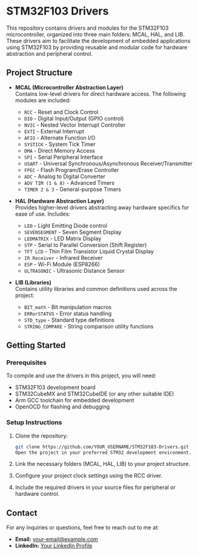 # STM32F103 Drivers

This repository contains drivers and modules for the STM32F103 microcontroller, organized into three main folders: MCAL, HAL, and LIB. These drivers aim to facilitate the development of embedded applications using STM32F103 by providing reusable and modular code for hardware abstraction and peripheral control.

## Project Structure

- **MCAL (Microcontroller Abstraction Layer)**  
  Contains low-level drivers for direct hardware access. The following modules are included:
  
  - `RCC` - Reset and Clock Control
  - `DIO` - Digital Input/Output (GPIO control)
  - `NVIC` - Nested Vector Interrupt Controller
  - `EXTI` - External Interrupt
  - `AFIO` - Alternate Function I/O
  - `SYSTICK` - System Tick Timer
  - `DMA` - Direct Memory Access
  - `SPI` - Serial Peripheral Interface
  - `USART` - Universal Synchronous/Asynchronous Receiver/Transmitter
  - `FPEC` - Flash Program/Erase Controller
  - `ADC` - Analog to Digital Converter
  - `ADV TIM (1 & 8)` - Advanced Timers
  - `TIMER 2 & 3` - General-purpose Timers

- **HAL (Hardware Abstraction Layer)**  
  Provides higher-level drivers abstracting away hardware specifics for ease of use. Includes:
  
  - `LED` - Light Emitting Diode control
  - `SEVENSEGMENT` - Seven Segment Display
  - `LEDMATRIX` - LED Matrix Display
  - `STP` - Serial to Parallel Conversion (Shift Register)
  - `TFT LCD` - Thin Film Transistor Liquid Crystal Display
  - `IR Receiver` - Infrared Receiver
  - `ESP` - Wi-Fi Module (ESP8266)
  - `ULTRASONIC` - Ultrasonic Distance Sensor

- **LIB (Libraries)**  
  Contains utility libraries and common definitions used across the project:
  
  - `BIT_math` - Bit manipulation macros
  - `ERRorSTATUS` - Error status handling
  - `STD_type` - Standard type definitions
  - `STRING_COMPARE` - String comparison utility functions

## Getting Started

### Prerequisites

To compile and use the drivers in this project, you will need:
- STM32F103 development board
- STM32CubeMX and STM32CubeIDE (or any other suitable IDE)
- Arm GCC toolchain for embedded development
- OpenOCD for flashing and debugging

### Setup Instructions

1. Clone the repository:
   ```bash
   git clone https://github.com/YOUR_USERNAME/STM32F103-Drivers.git
   Open the project in your preferred STM32 development environment.

2. Link the necessary folders (MCAL, HAL, LIB) to your project structure.

3. Configure your project clock settings using the RCC driver.

4. Include the required drivers in your source files for peripheral or hardware control.
   
## Contact

For any inquiries or questions, feel free to reach out to me at:

- **Email:** [your-email@example.com](yousseeff322@gmail.com)
- **LinkedIn:** [Your LinkedIn Profile]([https://www.linkedin.com/in/your-linkedin-profile/](https://www.linkedin.com/in/youssef-hamed-/))

